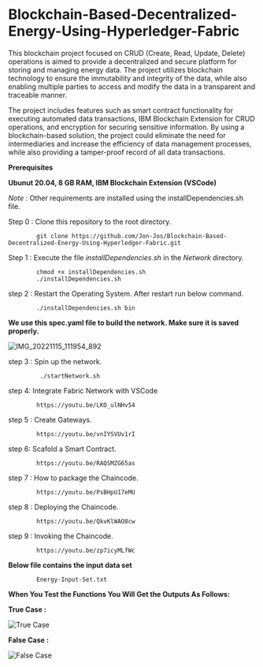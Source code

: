 # Blockchain-Based-Decentralized-Energy-Using-Hyperledger-Fabric
This blockchain project focused on CRUD (Create, Read, Update, Delete) operations is aimed to provide a decentralized and secure platform for storing and managing energy data. The project utilizes blockchain technology to ensure the immutability and integrity of the data, while also enabling multiple parties to access and modify the data in a transparent and traceable manner.

The project includes features such as smart contract functionality for executing automated data transactions, IBM Blockchain Extension for CRUD operations, and encryption for securing sensitive information. By using a blockchain-based solution, the project could eliminate the need for intermediaries and increase the efficiency of data management processes, while also providing a tamper-proof record of all data transactions.


**Prerequisites**

**Ubunut 20.04, 8 GB RAM, IBM Blockchain Extension (VSCode)**

*Note* : Other requirements are installed using the installDependencies.sh file. 

Step 0  : Clone this repository to the root directory.
      
            git clone https://github.com/Jon-Jos/Blockchain-Based-Decentralized-Energy-Using-Hyperledger-Fabric.git

Step 1  : Execute the file *installDependencies.sh* in the *Network* directory.

            chmod +x installDependencies.sh 
            ./installDependencies.sh
            
step 2  : Restart the Operating System. After restart run below command.

            ./installDependencies.sh bin  
            
**We use this spec.yaml file to build the network. Make sure it is saved properly.**

![IMG_20221115_111954_892](https://user-images.githubusercontent.com/71092045/202915861-1263b5c1-b9d6-4085-8c8f-c31c45126353.png)        
        
 
step 3 : Spin up the network.
 
             ./startNetwork.sh
             
step 4: Integrate Fabric Network with VSCode 
      
            https://youtu.be/LKO_ulNHv54
            
step 5 : Create Gateways.

            https://youtu.be/vnIYSVUv1rI
            
step 6: Scafold a Smart Contract.

            https://youtu.be/RAQSMZG65as

step 7 : How to package the Chaincode.

            https://youtu.be/PsBHpU17eMU
            
step 8 : Deploying the Chaincode.

            https://youtu.be/QkvKlWAO8cw
            
step 9 : Invoking the Chaincode.

            https://youtu.be/zp7icyMLfWc
            
**Below file contains the input data set**

            Energy-Input-Set.txt
  
**When You Test the Functions You Will Get the Outputs As Follows:**


**True Case :**

![True Case](https://user-images.githubusercontent.com/71092045/202915737-1115fca3-1108-44b7-ac1c-79d875be03ee.png)


**False Case :**

![False Case](https://user-images.githubusercontent.com/71092045/202915770-50718270-47db-46f1-ac19-d548c9211bdf.png)

        
